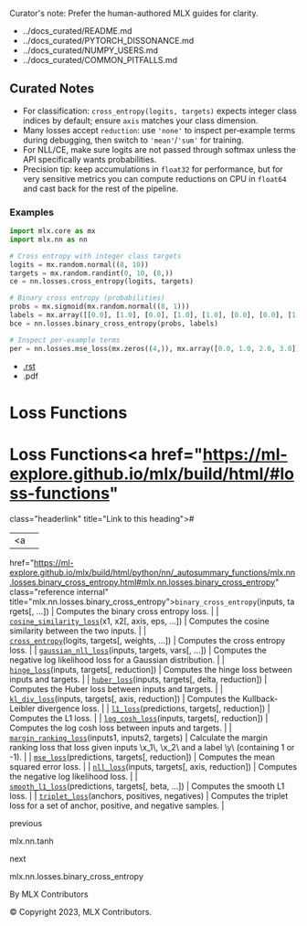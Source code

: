 Curator's note: Prefer the human-authored MLX guides for clarity.
- ../docs_curated/README.md
- ../docs_curated/PYTORCH_DISSONANCE.md
- ../docs_curated/NUMPY_USERS.md
- ../docs_curated/COMMON_PITFALLS.md

<!--
Per-file analysis (losses.md):
- Index of loss functions and signatures.
- Add notes on targets format and reduction semantics.
-->

## Curated Notes

- For classification: `cross_entropy(logits, targets)` expects integer class indices by default; ensure `axis` matches your class dimension.
- Many losses accept `reduction`: use `'none'` to inspect per‑example terms during debugging, then switch to `'mean'`/`'sum'` for training.
- For NLL/CE, make sure logits are not passed through softmax unless the API specifically wants probabilities.
- Precision tip: keep accumulations in `float32` for performance, but for very sensitive metrics you can compute reductions on CPU in `float64` and cast back for the rest of the pipeline.

### Examples

```python
import mlx.core as mx
import mlx.nn as nn

# Cross entropy with integer class targets
logits = mx.random.normal((8, 10))
targets = mx.random.randint(0, 10, (8,))
ce = nn.losses.cross_entropy(logits, targets)

# Binary cross entropy (probabilities)
probs = mx.sigmoid(mx.random.normal((8, 1)))
labels = mx.array([[0.0], [1.0], [0.0], [1.0], [1.0], [0.0], [0.0], [1.0]])
bce = nn.losses.binary_cross_entropy(probs, labels)

# Inspect per-example terms
per = nn.losses.mse_loss(mx.zeros((4,)), mx.array([0.0, 1.0, 2.0, 3.0]), reduction="none")
```


<div id="main-content" class="bd-main" role="main">

<div class="sbt-scroll-pixel-helper">

</div>

<div class="bd-content">

<div class="bd-article-container">

<div class="bd-header-article d-print-none">

<div class="header-article-items header-article__inner">

<div class="header-article-items__start">

<div class="header-article-item">

<span class="fa-solid fa-bars"></span>

</div>

</div>

<div class="header-article-items__end">

<div class="header-article-item">

<div class="article-header-buttons">

<a href="https://github.com/ml-explore/mlx"
class="btn btn-sm btn-source-repository-button"
data-bs-placement="bottom" data-bs-toggle="tooltip" target="_blank"
title="Source repository"><span class="btn__icon-container"> <em></em>
</span></a>

<div class="dropdown dropdown-download-buttons">

- <a
  href="https://ml-explore.github.io/mlx/build/html/_sources/python/nn/losses.rst"
  class="btn btn-sm btn-download-source-button dropdown-item"
  data-bs-placement="left" data-bs-toggle="tooltip" target="_blank"
  title="Download source file"><span class="btn__icon-container">
  <em></em> </span> <span class="btn__text-container">.rst</span></a>
- <span class="btn__icon-container"> </span>
  <span class="btn__text-container">.pdf</span>

</div>

<span class="btn__icon-container"> </span>

</div>

</div>

</div>

</div>

</div>

<div id="jb-print-docs-body" class="onlyprint">

# Loss Functions

<div id="print-main-content">

<div id="jb-print-toc">

</div>

</div>

</div>

<div id="searchbox">

</div>

<div id="loss-functions" class="section">

<span id="losses"></span>

# Loss Functions<a href="https://ml-explore.github.io/mlx/build/html/#loss-functions"
class="headerlink" title="Link to this heading">#</a>

<div class="pst-scrollable-table-container">

|  |  |
|----|----|
| <a
href="https://ml-explore.github.io/mlx/build/html/python/nn/_autosummary_functions/mlx.nn.losses.binary_cross_entropy.html#mlx.nn.losses.binary_cross_entropy"
class="reference internal"
title="mlx.nn.losses.binary_cross_entropy"><span class="pre"><code
class="sourceCode python">binary_cross_entropy</code></span></a>(inputs, targets\[, ...\]) | Computes the binary cross entropy loss. |
| <a
href="https://ml-explore.github.io/mlx/build/html/python/nn/_autosummary_functions/mlx.nn.losses.cosine_similarity_loss.html#mlx.nn.losses.cosine_similarity_loss"
class="reference internal"
title="mlx.nn.losses.cosine_similarity_loss"><span class="pre"><code
class="sourceCode python">cosine_similarity_loss</code></span></a>(x1, x2\[, axis, eps, ...\]) | Computes the cosine similarity between the two inputs. |
| <a
href="https://ml-explore.github.io/mlx/build/html/python/nn/_autosummary_functions/mlx.nn.losses.cross_entropy.html#mlx.nn.losses.cross_entropy"
class="reference internal" title="mlx.nn.losses.cross_entropy"><span
class="pre"><code
class="sourceCode python">cross_entropy</code></span></a>(logits, targets\[, weights, ...\]) | Computes the cross entropy loss. |
| <a
href="https://ml-explore.github.io/mlx/build/html/python/nn/_autosummary_functions/mlx.nn.losses.gaussian_nll_loss.html#mlx.nn.losses.gaussian_nll_loss"
class="reference internal" title="mlx.nn.losses.gaussian_nll_loss"><span
class="pre"><code
class="sourceCode python">gaussian_nll_loss</code></span></a>(inputs, targets, vars\[, ...\]) | Computes the negative log likelihood loss for a Gaussian distribution. |
| <a
href="https://ml-explore.github.io/mlx/build/html/python/nn/_autosummary_functions/mlx.nn.losses.hinge_loss.html#mlx.nn.losses.hinge_loss"
class="reference internal" title="mlx.nn.losses.hinge_loss"><span
class="pre"><code class="sourceCode python">hinge_loss</code></span></a>(inputs, targets\[, reduction\]) | Computes the hinge loss between inputs and targets. |
| <a
href="https://ml-explore.github.io/mlx/build/html/python/nn/_autosummary_functions/mlx.nn.losses.huber_loss.html#mlx.nn.losses.huber_loss"
class="reference internal" title="mlx.nn.losses.huber_loss"><span
class="pre"><code class="sourceCode python">huber_loss</code></span></a>(inputs, targets\[, delta, reduction\]) | Computes the Huber loss between inputs and targets. |
| <a
href="https://ml-explore.github.io/mlx/build/html/python/nn/_autosummary_functions/mlx.nn.losses.kl_div_loss.html#mlx.nn.losses.kl_div_loss"
class="reference internal" title="mlx.nn.losses.kl_div_loss"><span
class="pre"><code
class="sourceCode python">kl_div_loss</code></span></a>(inputs, targets\[, axis, reduction\]) | Computes the Kullback-Leibler divergence loss. |
| <a
href="https://ml-explore.github.io/mlx/build/html/python/nn/_autosummary_functions/mlx.nn.losses.l1_loss.html#mlx.nn.losses.l1_loss"
class="reference internal" title="mlx.nn.losses.l1_loss"><span
class="pre"><code class="sourceCode python">l1_loss</code></span></a>(predictions, targets\[, reduction\]) | Computes the L1 loss. |
| <a
href="https://ml-explore.github.io/mlx/build/html/python/nn/_autosummary_functions/mlx.nn.losses.log_cosh_loss.html#mlx.nn.losses.log_cosh_loss"
class="reference internal" title="mlx.nn.losses.log_cosh_loss"><span
class="pre"><code
class="sourceCode python">log_cosh_loss</code></span></a>(inputs, targets\[, reduction\]) | Computes the log cosh loss between inputs and targets. |
| <a
href="https://ml-explore.github.io/mlx/build/html/python/nn/_autosummary_functions/mlx.nn.losses.margin_ranking_loss.html#mlx.nn.losses.margin_ranking_loss"
class="reference internal"
title="mlx.nn.losses.margin_ranking_loss"><span class="pre"><code
class="sourceCode python">margin_ranking_loss</code></span></a>(inputs1, inputs2, targets) | Calculate the margin ranking loss that loss given inputs <span class="math notranslate nohighlight">\\x_1\\</span>, <span class="math notranslate nohighlight">\\x_2\\</span> and a label <span class="math notranslate nohighlight">\\y\\</span> (containing 1 or -1). |
| <a
href="https://ml-explore.github.io/mlx/build/html/python/nn/_autosummary_functions/mlx.nn.losses.mse_loss.html#mlx.nn.losses.mse_loss"
class="reference internal" title="mlx.nn.losses.mse_loss"><span
class="pre"><code class="sourceCode python">mse_loss</code></span></a>(predictions, targets\[, reduction\]) | Computes the mean squared error loss. |
| <a
href="https://ml-explore.github.io/mlx/build/html/python/nn/_autosummary_functions/mlx.nn.losses.nll_loss.html#mlx.nn.losses.nll_loss"
class="reference internal" title="mlx.nn.losses.nll_loss"><span
class="pre"><code class="sourceCode python">nll_loss</code></span></a>(inputs, targets\[, axis, reduction\]) | Computes the negative log likelihood loss. |
| <a
href="https://ml-explore.github.io/mlx/build/html/python/nn/_autosummary_functions/mlx.nn.losses.smooth_l1_loss.html#mlx.nn.losses.smooth_l1_loss"
class="reference internal" title="mlx.nn.losses.smooth_l1_loss"><span
class="pre"><code
class="sourceCode python">smooth_l1_loss</code></span></a>(predictions, targets\[, beta, ...\]) | Computes the smooth L1 loss. |
| <a
href="https://ml-explore.github.io/mlx/build/html/python/nn/_autosummary_functions/mlx.nn.losses.triplet_loss.html#mlx.nn.losses.triplet_loss"
class="reference internal" title="mlx.nn.losses.triplet_loss"><span
class="pre"><code
class="sourceCode python">triplet_loss</code></span></a>(anchors, positives, negatives) | Computes the triplet loss for a set of anchor, positive, and negative samples. |

</div>

</div>

<div class="prev-next-area">

<a
href="https://ml-explore.github.io/mlx/build/html/python/nn/_autosummary_functions/mlx.nn.tanh.html"
class="left-prev" title="previous page"><em></em></a>

<div class="prev-next-info">

previous

mlx.nn.tanh

</div>

<a
href="https://ml-explore.github.io/mlx/build/html/python/nn/_autosummary_functions/mlx.nn.losses.binary_cross_entropy.html"
class="right-next" title="next page"></a>

<div class="prev-next-info">

next

mlx.nn.losses.binary_cross_entropy

</div>

</div>

</div>

</div>

<div class="bd-footer-content__inner container">

<div class="footer-item">

By MLX Contributors

</div>

<div class="footer-item">

© Copyright 2023, MLX Contributors.  

</div>

<div class="footer-item">

</div>

<div class="footer-item">

</div>

</div>

</div>
